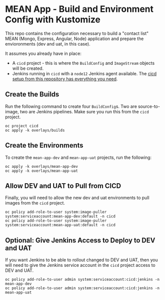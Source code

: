 # MEAN App - Build and Environment Config with Kustomize

This repo contains the configuration necessary to build a "contact list" MEAN (Mongo, Express, Angular, Node) application and prepare the envioronments (dev and uat, in this case).

It assumes you already have in place:
* A `cicd` project - this is where the `BuildConfig` and `ImageStream` objects will be created.
* Jenkins running in `cicd` with a `node12` Jenkins agent available.  The [cicd setup from this repository has everything you need](https://github.com/demo-thursday/cicd-openshift-jenkins).

## Create the Builds

Run the following command to create four `BuildConfig`s.  Two are source-to-image, two are Jenkins pipelines.  Make sure you run this from the `cicd` project.

```
oc project cicd
oc apply -k overlays/builds
```

## Create the Environments

To create the `mean-app-dev` and `mean-app-uat` projects, run the following:

```
oc apply -k overlays/mean-app-dev
oc apply -k overlays/mean-app-uat
```

## Allow DEV and UAT to Pull from CICD

Finally, you will need to allow the new dev and uat environments to pull images from the `cicd` project.

```
oc policy add-role-to-user system:image-puller system:serviceaccount:mean-app-dev:default -n cicd
oc policy add-role-to-user system:image-puller system:serviceaccount:mean-app-uat:default -n cicd
```

## Optional: Give Jenkins Access to Deploy to DEV and UAT

If you want Jenkins to be able to rollout changed to DEV and UAT, then you will need to give the Jenkins service account in the `cicd` project access to DEV and UAT.

```
oc policy add-role-to-user admin system:serviceaccount:cicd:jenkins -n mean-app-dev
oc policy add-role-to-user admin system:serviceaccount:cicd:jenkins -n mean-app-uat
```